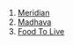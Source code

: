 1. [Meridian](https://meridiancacao.com)
2. [Madhava](https://www.amazon.com/gp/product/B00BBDJJL6/ref=ppx_yo_dt_b_search_asin_title?ie=UTF8&psc=1)
3. [Food To Live](https://www.amazon.com/gp/product/B01MDLKYBR/ref=ppx_yo_dt_b_search_asin_title?ie=UTF8&psc=1)
